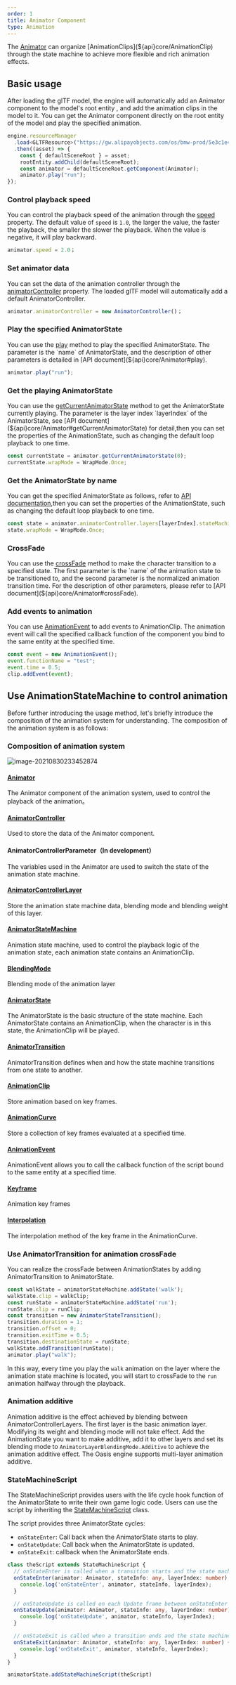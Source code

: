 ```yaml
---
order: 1
title: Animator Component
type: Animation
---
```


The [Animator](${api}core/Animator) can organize [AnimationClips](${api}core/AnimationClip) through the state machine to achieve more flexible and rich animation effects.

<playground src="skeleton-animation.ts"></playground>

## Basic usage
After loading the glTF model, the engine will automatically add an Animator component to the model's root entity , and add the animation clips in the model to it. You can get the Animator component directly on the root entity of the model and play the specified animation.

```typescript
engine.resourceManager
  .load<GLTFResource>("https://gw.alipayobjects.com/os/bmw-prod/5e3c1e4e-496e-45f8-8e05-f89f2bd5e4a4.glb")
  .then((asset) => {
    const { defaultSceneRoot } = asset;
    rootEntity.addChild(defaultSceneRoot);
    const animator = defaultSceneRoot.getComponent(Animator);
    animator.play("run");
});
```

### Control playback speed

You can control the playback speed of the animation through the [speed](${api}core/Animator#speed) property. The default value of `speed` is `1.0`, the larger the value, the faster the playback, the smaller the slower the playback. When the value is negative, it will play backward.

```typescript
animator.speed = 2.0；
```

### Set animator data

You can set the data of the animation controller through the [animatorController](${api}core/Animator#animatorController) property. The loaded glTF model will automatically add a default AnimatorController.

```typescript
animator.animatorController = new AnimatorController()；
```

### Play the specified AnimatorState

<playground src="skeleton-animation-play.ts"></playground>

You can use the [play](${api}core/Animator#play) method to play the specified AnimatorState. The parameter is the `name` of AnimatorState, and the description of other parameters is detailed in [API document](${api}core/Animator#play).

```typescript
animator.play("run");
```

### Get the playing AnimatorState

You can use the [getCurrentAnimatorState](${api}core/Animator#getCurrentAnimatorState) method to get the AnimatorState currently playing. The parameter is the layer index `layerIndex` of the AnimatorState, see [API document](${api}core/Animator#getCurrentAnimatorState) for detail,then you can set the properties of the AnimationState, such as changing the default loop playback to one time.

```typescript
const currentState = animator.getCurrentAnimatorState(0);
currentState.wrapMode = WrapMode.Once;
```

### Get the AnimatorState by name

You can get the specified AnimatorState as follows, refer to [API documentation](${api}core/Animator#animatorController),then you can set the properties of the AnimationState, such as changing the default loop playback to one time.

```typescript
const state = animator.animatorController.layers[layerIndex].stateMachine.findStateByName('xxx');
state.wrapMode = WrapMode.Once;
```

### CrossFade

<playground src="skeleton-animation-crossfade.ts"></playground>

You can use the [crossFade](${api}core/Animator#crossFade) method to make the character transition to a specified state. The first parameter is the `name` of the animation state to be transitioned to, and the second parameter is the normalized animation transition time. For the description of other parameters, please refer to [API document](${api}core/Animator#crossFade).

### Add events to animation

<playground src="animation-event.ts"></playground>

You can use [AnimationEvent](${api}core/AnimationEvent) to add events to AnimationClip. The animation event will call the specified callback function of the component you bind to the same entity at the specified time.

```typescript
const event = new AnimationEvent();
event.functionName = "test";
event.time = 0.5;
clip.addEvent(event);
```

## Use AnimationStateMachine to control animation

Before further introducing the usage method, let's briefly introduce the composition of the animation system for understanding. The composition of the animation system is as follows:

### Composition of animation system

![image-20210830233452874](https://gw.alipayobjects.com/zos/OasisHub/b973418a-cca7-46c9-9298-a54e7d445f70/image-20210830233452874.png)

#### [Animator](${api}core/Animator)
The Animator component of the animation system, used to control the playback of the animation。

#### [AnimatorController](${api}core/AnimatorController)
Used to store the data of the  Animator component.

#### AnimatorControllerParameter（In development）
The variables used in the Animator are used to switch the state of the animation state machine.

#### [AnimatorControllerLayer](${api}core/AnimatorControllerLayer)
Store the animation state machine data, blending mode and blending weight of this layer.

#### [AnimatorStateMachine](${api}core/AnimatorStateMachine)
Animation state machine, used to control the playback logic of the animation state, each animation state contains an AnimationClip.

#### [BlendingMode](${api}core/AnimatorControllerLayer#blendingMode)
Blending mode of the animation layer

#### [AnimatorState](${api}core/AnimatorState)
The AnimatorState is the basic structure of the state machine. Each AnimatorState contains an AnimationClip, when the character is in this state, the AnimationClip will be played.

#### [AnimatorTransition](${api}core/AnimatorTransition)
AnimatorTransition defines when and how the state machine transitions from one state to another.

#### [AnimationClip](${api}core/AnimationClip)
Store animation based on key frames.

#### [AnimationCurve](${api}core/AnimationCurve)
Store a collection of key frames evaluated at a specified time.

#### [AnimationEvent](${api}core/AnimationEvent)
AnimationEvent allows you to call the callback function of the script bound to the same entity at a specified time.

#### [Keyframe](${api}core/KeyFrame)
Animation key frames

#### [Interpolation](${api}core/AnimationCurve#interpolation)
The interpolation method of the key frame in the AnimationCurve.

### Use AnimatorTransition for animation crossFade
You can realize the crossFade between AnimationStates by adding AnimatorTransition to AnimatorState.

```typescript
const walkState = animatorStateMachine.addState('walk');
walkState.clip = walkClip;
const runState = animatorStateMachine.addState('run');
runState.clip = runClip;
const transition = new AnimatorStateTransition();
transition.duration = 1;
transition.offset = 0;
transition.exitTime = 0.5;
transition.destinationState = runState;
walkState.addTransition(runState);
animator.play("walk");
```
In this way, every time you play the `walk` animation on the layer where the animation state machine is located, you will start to crossFade to the `run` animation halfway through the playback.

### Animation additive

<playground src="skeleton-animation-additive.ts"></playground>

Animation additive is the effect achieved by blending between AnimatorControllerLayers. The first layer is the basic animation layer. Modifying its weight and blending mode will not take effect. Add the AnimationState you want to make additive, add it to other layers and set its blending mode to `AnimatorLayerBlendingMode.Additive` to achieve the animation additive effect. The Oasis engine supports multi-layer animation additive.

### StateMachineScript

<playground src="animation-stateMachineScript.ts"></playground>

The StateMachineScript provides users with the life cycle hook function of the AnimatorState to write their own game logic code. Users can use the script by inheriting the [StateMachineScript](${api}core/StateMachineScript) class.

The script provides three AnimatorState cycles:

- `onStateEnter`: Call back when the AnimatorState starts to play.
- `onStateUpdate`: Call back when the AnimatorState is updated.
- `onStateExit`: callback when the AnimatorState ends.


```typescript
class theScript extends StateMachineScript {
  // onStateEnter is called when a transition starts and the state machine starts to evaluate this state
  onStateEnter(animator: Animator, stateInfo: any, layerIndex: number) {
    console.log('onStateEnter', animator, stateInfo, layerIndex);
  }

  // onStateUpdate is called on each Update frame between onStateEnter and onStateExit callbacks
  onStateUpdate(animator: Animator, stateInfo: any, layerIndex: number) {
    console.log('onStateUpdate', animator, stateInfo, layerIndex);
  }

  // onStateExit is called when a transition ends and the state machine finishes evaluating this state
  onStateExit(animator: Animator, stateInfo: any, layerIndex: number) {
    console.log('onStateExit', animator, stateInfo, layerIndex);
  }
}

animatorState.addStateMachineScript(theScript)
```
